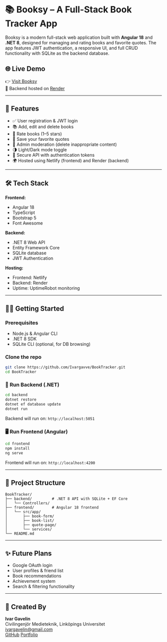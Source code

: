 # 📚 Booksy – A Full-Stack Book Tracker App

Booksy is a modern full-stack web application built with **Angular 18** and **.NET 8**, designed for managing and rating books and favorite quotes. The app features JWT authentication, a responsive UI, and full CRUD functionality with SQLite as the backend database.

## 🌐 Live Demo

👉 [Visit Booksy](https://booktrackerbooksy.netlify.app/)  
🔗 Backend hosted on [Render](https://booktracker-n4h6.onrender.com/api/health)

---

## 🚀 Features

- ✅ User registration & JWT login
- 📚 Add, edit and delete books
- 🌟 Rate books (1–5 stars)
- 📝 Save your favorite quotes
- 👥 Admin moderation (delete inappropriate content)
- 🌗 Light/Dark mode toggle
- 🔐 Secure API with authentication tokens
- 🌍 Hosted using Netlify (frontend) and Render (backend)

---

## 🛠 Tech Stack

**Frontend:**
- Angular 18
- TypeScript
- Bootstrap 5
- Font Awesome

**Backend:**
- .NET 8 Web API
- Entity Framework Core
- SQLite database
- JWT Authentication

**Hosting:**
- Frontend: Netlify
- Backend: Render
- Uptime: UptimeRobot monitoring

---

## 🧑‍💻 Getting Started

### Prerequisites

- Node.js & Angular CLI
- .NET 8 SDK
- SQLite CLI (optional, for DB browsing)

### Clone the repo

```bash
git clone https://github.com/Ivargavve/BookTracker.git
cd BookTracker
```

### 🔧 Run Backend (.NET)

```bash
cd backend
dotnet restore
dotnet ef database update
dotnet run
```

Backend will run on: `http://localhost:5051`

### 🖥️ Run Frontend (Angular)

```bash
cd frontend
npm install
ng serve
```

Frontend will run on: `http://localhost:4200`

---

## 📁 Project Structure

```
BookTracker/
├── backend/         # .NET 8 API with SQLite + EF Core
│   └── Controllers/
├── frontend/        # Angular 18 frontend
│   └── src/app/
│       ├── book-form/
│       ├── book-list/
│       ├── quote-page/
│       └── services/
└── README.md
```

---

## ✨ Future Plans

- Google OAuth login
- User profiles & friend list
- Book recommendations
- Achievement system
- Search & filtering functionality

---

## 🧠 Created By

**Ivar Gavelin**  
Civilingenjör Medieteknik, Linköpings Universitet  
[ivargavelin@gmail.com](mailto:ivargavelin@gmail.com)  
[GitHub](https://github.com/Ivargavve)
[Portfolio](https://ivargavelin.com)
